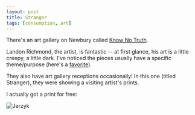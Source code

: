 ```yaml
---
layout: post
title: Stranger
tags: [consumption, art]
---
```


There's an art gallery on Newbury called [Know No Truth](http://knownotruth.com).

Landon Richmond, the artist, is fantastic -- at first glance, his art is a little creepy, a little dark. I've noticed the pieces usually have a specific theme/purpose (here's a [favorite](http://www.knownotruth.com/prints/the-reminder)).

They also have art gallery receptions occasionally! In this one (titled Stranger), they were showing a visiting artist's prints.

I actually got a print for free:

![Jerzyk](http://karenjerzykphoto.zenfolio.com/p122788905/e5feba77d)